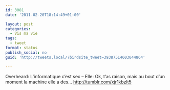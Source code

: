 ```yaml
---
id: 3081
date: '2011-02-20T18:14:49+01:00'

layout: post
categories:
  - Vis ma vie
tags:
  - tweet
format: status
publish_social: no
guid: 'http://tweets.local/?birdsite_tweet=39387514603044864'

---
```


Overheard: L’informatique c’est sex – Elle: Ok, t’as raison, mais au bout d’un moment la machine elle a des… http://tumblr.com/xjr1kbzlt5